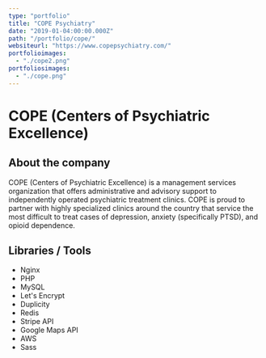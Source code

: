```yaml
---
type: "portfolio"
title: "COPE Psychiatry"
date: "2019-01-04:00:00.000Z"
path: "/portfolio/cope/"
websiteurl: "https://www.copepsychiatry.com/"
portfolioimages:
  - "./cope2.png"
portfoliosimages:
  - "./cope.png"
---
```


# COPE (Centers of Psychiatric Excellence)

## About the company
COPE (Centers of Psychiatric Excellence) is a management services organization that offers administrative and advisory support to independently operated psychiatric treatment clinics.  COPE is proud to partner with highly specialized clinics around the country that service the most difficult to treat cases of depression, anxiety (specifically PTSD), and opioid dependence. 

## Libraries / Tools
- Nginx
- PHP
- MySQL
- Let's Encrypt
- Duplicity
- Redis
- Stripe API
- Google Maps API
- AWS
- Sass